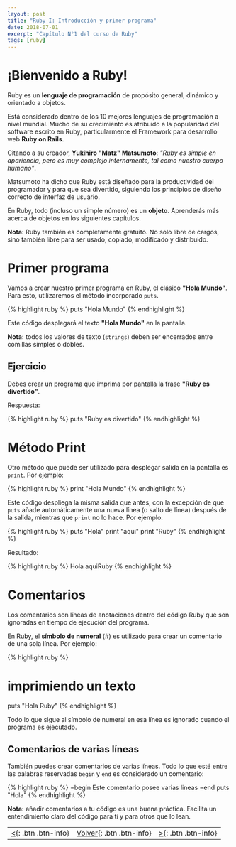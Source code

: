 ```yaml
---
layout: post
title: "Ruby I: Introducción y primer programa"
date: 2018-07-01
excerpt: "Capítulo N°1 del curso de Ruby"
tags: [ruby]
---
```


# ¡Bienvenido a Ruby!

Ruby es un **lenguaje de programación** de propósito general, dinámico y orientado a objetos.

Está considerado dentro de los 10 mejores lenguajes de programación a nivel mundial. Mucho de su crecimiento es atribuido a la popularidad del software escrito en Ruby, particularmente el Framework para desarrollo web **Ruby on Rails**.

Citando a su creador, **Yukihiro "Matz" Matsumoto**: _"Ruby es simple en apariencia, pero es muy complejo internamente, tal como nuestro cuerpo humano"_.

Matsumoto ha dicho que Ruby está diseñado para la productividad del programador y para que sea divertido, siguiendo los principios de diseño correcto de interfaz de usuario.

En Ruby, todo (incluso un simple número) es un **objeto**. Aprenderás más acerca de objetos en los siguientes capítulos.

**Nota:** Ruby también es completamente gratuito. No solo libre de cargos, sino también libre para ser usado, copiado, modificado y distribuido.

# Primer programa

Vamos a crear nuestro primer programa en Ruby, el clásico **"Hola Mundo"**. Para esto, utilizaremos el método incorporado `puts`.

{% highlight ruby %}
puts "Hola Mundo"
{% endhighlight %}

Este código desplegará el texto **"Hola Mundo"** en la pantalla.

**Nota:** todos los valores de texto (`strings`) deben ser encerrados entre comillas simples o dobles.

## Ejercicio

Debes crear un programa que imprima por pantalla la frase **"Ruby es divertido"**.

Respuesta:

{% highlight ruby %}
puts "Ruby es divertido"
{% endhighlight %}

# Método Print

Otro método que puede ser utilizado para desplegar salida en la pantalla es `print`. Por ejemplo:

{% highlight ruby %}
print "Hola Mundo"
{% endhighlight %}

Este código despliega la misma salida que antes, con la excepción de que `puts` añade automáticamente una nueva línea (o salto de línea) después de la salida, mientras que `print` no lo hace. Por ejemplo:

{% highlight ruby %}
puts "Hola"
print "aqui"
print "Ruby"
{% endhighlight %}

Resultado:

{% highlight ruby %}
Hola
aquiRuby
{% endhighlight %}

# Comentarios

Los comentarios son líneas de anotaciones dentro del código Ruby que son ignoradas en tiempo de ejecución del programa.

En Ruby, el **símbolo de numeral** (#) es utilizado para crear un comentario de una sola línea. Por ejemplo:

{% highlight ruby %}
# imprimiendo un texto
puts "Hola Ruby"
{% endhighlight %}

Todo lo que sigue al símbolo de numeral en esa línea es ignorado cuando el programa es ejecutado.

## Comentarios de varias líneas

También puedes crear comentarios de varias líneas. Todo lo que esté entre las palabras reservadas `begin` y `end` es considerado un comentario:

{% highlight ruby %}
=begin
Este comentario
posee varias
lineas
=end
puts "Hola"
{% endhighlight %}

**Nota:** añadir comentarios a tu código es una buena práctica. Facilita un entendimiento claro del código para ti y para otros que lo lean.

|     |     |     |
|:----|:---:|----:|
| [<](https://nisoto.github.io/blog/){: .btn .btn-info} | [Volver](https://nisoto.github.io/blog/){: .btn .btn-info} | [>](https://nisoto.github.io/ruby-ii-variables/){: .btn .btn-info} |
